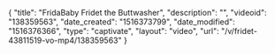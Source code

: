 {
    "title": "FridaBaby Fridet the Buttwasher",
    "description": "",
    "videoid": "138359563",
    "date_created": "1516373799",
    "date_modified": "1516376366",
    "type": "captivate",
    "layout": "video",
    "url": "\/v\/fridet-43811519-vo-mp4\/138359563"
}